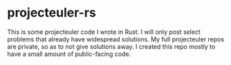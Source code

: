 # projecteuler-rs

This is some projecteuler code I wrote in Rust. I will only post select problems that already have widespread solutions. My full projecteuler repos are private, so as to not give solutions away. I created this repo mostly to have a small amount of public-facing code.
